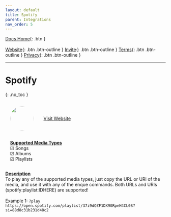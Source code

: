 ```yaml
---
layout: default
title: Spotify
parent: Integrations
nav_order: 5
---
```


<span class="fs-5">[Docs Home](https://docs.pulsebot.gg){: .btn }</span><br><br>
<span class="fs-4">[Website](https://pulsebot.gg){: .btn .btn-outline }</span>
<span class="fs-4">[Invite](https://pulsebot.gg/invite){: .btn .btn-outline }</span>
<span class="fs-4">[Terms](https://pulsebot.gg/terms){: .btn .btn-outline }</span>
<span class="fs-4">[Privacy](https://pulsebot.gg/privacy){: .btn .btn-outline }</span>

---

# Spotify
{: .no_toc }

<div style="display: inline-flex;align-items: center;justify-content: center;">
  <div style="margin: 15px;">
    <img class="sourceimage" src="https://cdn2.iconfinder.com/data/icons/social-icons-33/128/Spotify-256.png" alt="" style="width:75px;height:75px;border: none;border-radius: 75px;margin: auto;">
  </div>
  <div style="margin: 15px;">
    <a target="_blank" href="https://www.spotify.com">Visit Website</a>
  </div>
</div>
<br>
<div style="display: inline-flex;">
  <div style="margin: 15px;">
    <u><b>Supported Media Types</b></u>
    <br>☑ Songs
    <br>☑ Albums
    <br>☑ Playlists
  </div>
</div>

<u><b>Description</b></u>
<br>To play any of the supported media types, just copy the URL or URI of the media, and use it with any of the enque commands. Both URLs and URIs (spotify:playlist:IDHERE) are supported!
<br>
<br>Example 1: `?play https://open.spotify.com/playlist/37i9dQZF1DX9GRpeH4CL0S?si=88d8c31b231d48c2`
